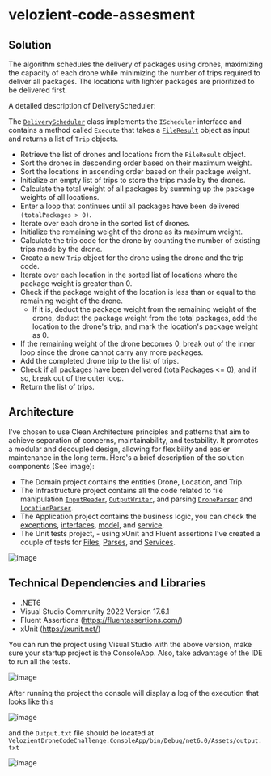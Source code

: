 # velozient-code-assesment

## Solution 
The algorithm schedules the delivery of packages using drones, maximizing the capacity of each drone while minimizing the number of trips required to deliver all packages. 
The locations with lighter packages are prioritized to be delivered first.

A detailed description of DeliveryScheduler:

The [`DeliveryScheduler`](VelozientDroneCodeChallenge/VelozientDroneCodeChallenge.Application/Services/DeliveryScheduler.cs) class implements the `IScheduler` interface and contains a method called `Execute` that takes a [`FileResult`](VelozientDroneCodeChallenge/VelozientDroneCodeChallenge.Application/Model/FileResult.cs) object as input and returns a list of `Trip` objects.

- Retrieve the list of drones and locations from the `FileResult` object.
- Sort the drones in descending order based on their maximum weight.
- Sort the locations in ascending order based on their package weight.
- Initialize an empty list of trips to store the trips made by the drones.
- Calculate the total weight of all packages by summing up the package weights of all locations.
- Enter a loop that continues until all packages have been delivered `(totalPackages > 0)`.
- Iterate over each drone in the sorted list of drones.
- Initialize the remaining weight of the drone as its maximum weight.
- Calculate the trip code for the drone by counting the number of existing trips made by the drone.
- Create a new `Trip` object for the drone using the drone and the trip code.
- Iterate over each location in the sorted list of locations where the package weight is greater than 0.
- Check if the package weight of the location is less than or equal to the remaining weight of the drone.
  - If it is, deduct the package weight from the remaining weight of the drone, deduct the package weight from the total packages, add the location to the drone's trip, and mark the location's package weight as 0.
- If the remaining weight of the drone becomes 0, break out of the inner loop since the drone cannot carry any more packages.
- Add the completed drone trip to the list of trips.
- Check if all packages have been delivered (totalPackages <= 0), and if so, break out of the outer loop.
- Return the list of trips.

## Architecture 
I've chosen to use Clean Architecture principles and patterns that aim to achieve separation of concerns, maintainability, and testability. It promotes a modular and decoupled design, allowing for flexibility and easier maintenance in the long term. Here's a brief description of the solution components (See image):
- The Domain project contains the entities Drone, Location, and Trip.
- The Infrastructure project contains all the code related to file manipulation [`InputReader`](VelozientDroneCodeChallenge/VelozientDroneCodeChallenge.Infrastructure/File/InputReader.cs), [`OutputWriter`](VelozientDroneCodeChallenge/VelozientDroneCodeChallenge.Infrastructure/File/OutputWriter.cs), and parsing [`DroneParser`](VelozientDroneCodeChallenge/VelozientDroneCodeChallenge.Infrastructure/File/Parser/DroneParser.cs) and [`LocationParser`](VelozientDroneCodeChallenge/VelozientDroneCodeChallenge.Infrastructure/File/Parser/DroneParser.cs).
- The Application project contains the business logic, you can check the [exceptions](VelozientDroneCodeChallenge/VelozientDroneCodeChallenge.Application/Exceptions), [interfaces](VelozientDroneCodeChallenge/VelozientDroneCodeChallenge.Application/Interfaces), [model](VelozientDroneCodeChallenge/VelozientDroneCodeChallenge.Application/Model), and [service](VelozientDroneCodeChallenge/VelozientDroneCodeChallenge.Application/Services).
- The Unit tests project, - using xUnit and Fluent assertions I've created a couple of tests for [Files](VelozientDroneCodeChallenge/VelozientDroneCodeChallenge.Tests/FileTests), [Parses](VelozientDroneCodeChallenge/VelozientDroneCodeChallenge.Tests/ParseTests), and [Services](VelozientDroneCodeChallenge/VelozientDroneCodeChallenge.Tests/ServiceTests).

![image](https://github.com/antoniocorreia/velozient-code-assesment/assets/1815134/4b092f8d-54f0-419f-bc20-f10936dd83af)



## Technical Dependencies and Libraries 
- .NET6
- Visual Studio Community 2022 Version 17.6.1
- Fluent Assertions (https://fluentassertions.com/)
- xUnit (https://xunit.net/)


You can run the project using Visual Studio with the above version, make sure your startup project is the ConsoleApp. 
Also, take advantage of the IDE to run all the tests.

![image](https://github.com/antoniocorreia/velozient-code-assesment/assets/1815134/55a4cdb6-c284-46e0-8f79-44bb7d93418d)

After running the project the console will display a log of the execution that looks like this

![image](https://github.com/antoniocorreia/velozient-code-assesment/assets/1815134/9a97f87b-1431-4a90-8136-51b8b5f25f58)

and the `Output.txt` file should be located at `VelozientDroneCodeChallenge.ConsoleApp/bin/Debug/net6.0/Assets/output.txt`

![image](https://github.com/antoniocorreia/velozient-code-assesment/assets/1815134/b4070b55-9ffe-455b-b29b-50e7c31482e2)


